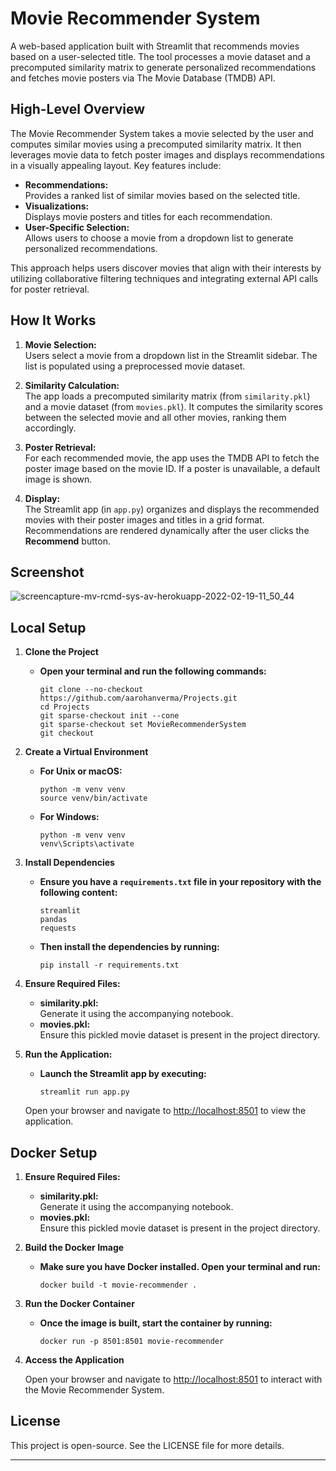 # Movie Recommender System

A web-based application built with Streamlit that recommends movies based on a user-selected title. The tool processes a movie dataset and a precomputed similarity matrix to generate personalized recommendations and fetches movie posters via The Movie Database (TMDB) API.

## High-Level Overview

The Movie Recommender System takes a movie selected by the user and computes similar movies using a precomputed similarity matrix. It then leverages movie data to fetch poster images and displays recommendations in a visually appealing layout. Key features include:
- **Recommendations:**  
  Provides a ranked list of similar movies based on the selected title.
- **Visualizations:**  
  Displays movie posters and titles for each recommendation.
- **User-Specific Selection:**  
  Allows users to choose a movie from a dropdown list to generate personalized recommendations.

This approach helps users discover movies that align with their interests by utilizing collaborative filtering techniques and integrating external API calls for poster retrieval.

## How It Works

1. **Movie Selection:**  
   Users select a movie from a dropdown list in the Streamlit sidebar. The list is populated using a preprocessed movie dataset.

2. **Similarity Calculation:**  
   The app loads a precomputed similarity matrix (from `similarity.pkl`) and a movie dataset (from `movies.pkl`). It computes the similarity scores between the selected movie and all other movies, ranking them accordingly.

3. **Poster Retrieval:**  
   For each recommended movie, the app uses the TMDB API to fetch the poster image based on the movie ID. If a poster is unavailable, a default image is shown.

4. **Display:**  
   The Streamlit app (in `app.py`) organizes and displays the recommended movies with their poster images and titles in a grid format. Recommendations are rendered dynamically after the user clicks the **Recommend** button.

## Screenshot

![screencapture-mv-rcmd-sys-av-herokuapp-2022-02-19-11_50_44](https://user-images.githubusercontent.com/97247457/154789237-66001247-fc17-4987-b03b-8856e1188c94.png)

## Local Setup

1. **Clone the Project**

   - **Open your terminal and run the following commands:**

      ```
      git clone --no-checkout https://github.com/aarohanverma/Projects.git
      cd Projects
      git sparse-checkout init --cone
      git sparse-checkout set MovieRecommenderSystem
      git checkout
      ```

2. **Create a Virtual Environment**

   - **For Unix or macOS:**
      ```
      python -m venv venv
      source venv/bin/activate
      ``` 
   - **For Windows:**
      ```
      python -m venv venv
      venv\Scripts\activate
      ```

3. **Install Dependencies**

   - **Ensure you have a `requirements.txt` file in your repository with the following content:**
      ```
      streamlit
      pandas
      requests
      ```
   - **Then install the dependencies by running:**
      ```
      pip install -r requirements.txt
      ```

4. **Ensure Required Files:**
    - **similarity.pkl:**  
      Generate it using the accompanying notebook.
    - **movies.pkl:**  
      Ensure this pickled movie dataset is present in the project directory.

5. **Run the Application:**
   - **Launch the Streamlit app by executing:**
      ```
      streamlit run app.py
      ```

   Open your browser and navigate to [http://localhost:8501](http://localhost:8501) to view the application.

## Docker Setup

1. **Ensure Required Files:**
    - **similarity.pkl:**  
      Generate it using the accompanying notebook.
    - **movies.pkl:**  
      Ensure this pickled movie dataset is present in the project directory.

2. **Build the Docker Image**

   - **Make sure you have Docker installed. Open your terminal and run:**
      ```
      docker build -t movie-recommender .
      ```

3. **Run the Docker Container**

   - **Once the image is built, start the container by running:**
      ```
      docker run -p 8501:8501 movie-recommender
      ```

4. **Access the Application**

   Open your browser and navigate to [http://localhost:8501](http://localhost:8501) to interact with the Movie Recommender System.


## License

This project is open-source. See the LICENSE file for more details.

---
